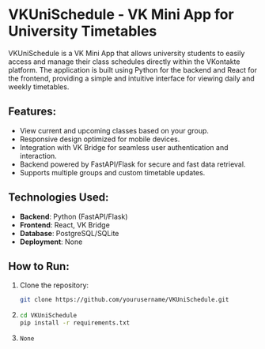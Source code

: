 # VKUniSchedule - VK Mini App for University Timetables

VKUniSchedule is a VK Mini App that allows university students to easily access and manage their class schedules directly within the VKontakte platform. The application is built using Python for the backend and React for the frontend, providing a simple and intuitive interface for viewing daily and weekly timetables.

## Features:
- View current and upcoming classes based on your group.
- Responsive design optimized for mobile devices.
- Integration with VK Bridge for seamless user authentication and interaction.
- Backend powered by FastAPI/Flask for secure and fast data retrieval.
- Supports multiple groups and custom timetable updates.

## Technologies Used:
- **Backend**: Python (FastAPI/Flask)
- **Frontend**: React, VK Bridge
- **Database**: PostgreSQL/SQLite
- **Deployment**: None

## How to Run:
1. Clone the repository:
   ```bash
   git clone https://github.com/yourusername/VKUniSchedule.git
2. ```bash
   cd VKUniSchedule
   pip install -r requirements.txt
3. ```bash
   None